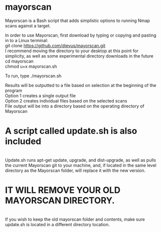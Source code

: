 # mayorscan

Mayorscan is a Bash script that adds simplistic options to running Nmap scans against a target.


In order to use Mayorscan, first download by typing or copying and pasting in to a Linux terminal:
  <br>git clone https://github.com/dievus/mayorscan.git
  <br>I recommend moving the directory to your desktop at this point for simplicity, as well as some experimental directory downloads in the future
  <br>cd mayorscan
  <br>chmod u+x mayorscan.sh
  
To run, type ./mayorscan.sh
  
Results will be outputted to a file based on selection at the beginning of the program
  <br>Option 1 creates a single output file
  <br>Option 2 creates individual files based on the selected scans
<br>File output will be into a directory based on the operating directory of Mayorscan

# A script called update.sh is also included
<br>
Update.sh runs apt-get update, upgrade, and dist-upgrade, as well as pulls the current Mayorscan git to your machine, and, if located in the same level directory as the Mayorscan folder, will replace it with the new version.  

# IT WILL REMOVE YOUR OLD MAYORSCAN DIRECTORY. 

<br>
If you wish to keep the old mayorscan folder and contents, make sure update.sh is located in a different directory location.
